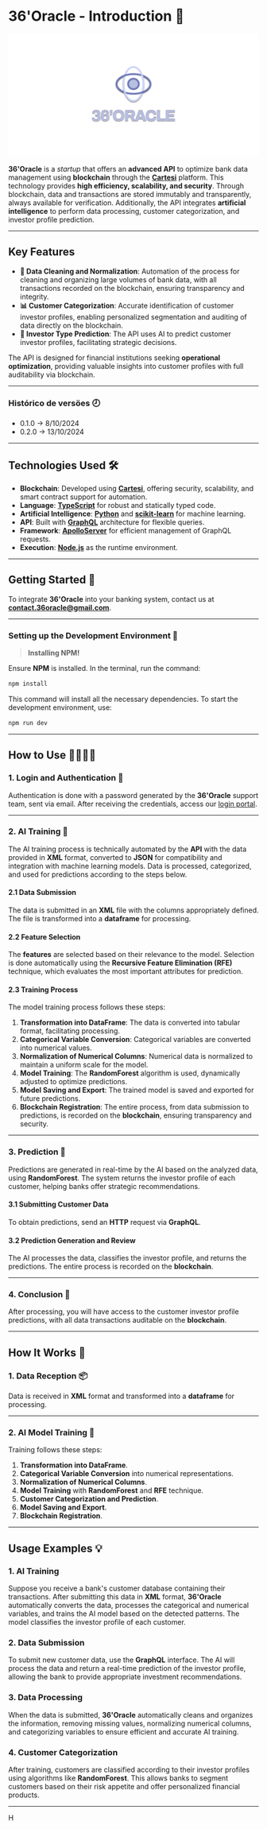 
# 36'Oracle - Introduction 🚀

![Logo](https://github.com/carbone027/solana-radar-project/blob/main/assets/logoenome.png)

**36'Oracle** is a *startup* that offers an **advanced API** to optimize bank data management using **blockchain** through the **[Cartesi](https://cartesi.io/)** platform. This technology provides **high efficiency, scalability, and security**. Through blockchain, data and transactions are stored immutably and transparently, always available for verification. Additionally, the API integrates **artificial intelligence** to perform data processing, customer categorization, and investor profile prediction.

---

## Key Features

- **🧹 Data Cleaning and Normalization**: Automation of the process for cleaning and organizing large volumes of bank data, with all transactions recorded on the blockchain, ensuring transparency and integrity.
- **📊 Customer Categorization**: Accurate identification of customer investor profiles, enabling personalized segmentation and auditing of data directly on the blockchain.
- **🔮 Investor Type Prediction**: The API uses AI to predict customer investor profiles, facilitating strategic decisions.

The API is designed for financial institutions seeking **operational optimization**, providing valuable insights into customer profiles with full auditability via blockchain.

---
### Histórico de versöes 🕗

- 0.1.0 -> 8/10/2024
- 0.2.0 -> 13/10/2024
---

## Technologies Used 🛠️

- **Blockchain**: Developed using **[Cartesi](https://cartesi.io/)**, offering security, scalability, and smart contract support for automation.
- **Language**: **[TypeScript](https://www.typescriptlang.org/)** for robust and statically typed code.
- **Artificial Intelligence**: **[Python](https://www.python.org/)** and **[scikit-learn](https://scikit-learn.org/)** for machine learning.
- **API**: Built with **[GraphQL](https://graphql.org/)** architecture for flexible queries.
- **Framework**: **[ApolloServer](https://www.apollographql.com/docs/apollo-server/)** for efficient management of GraphQL requests.
- **Execution**: **[Node.js](https://nodejs.org/)** as the runtime environment.

---

## Getting Started 🚀

To integrate **36'Oracle** into your banking system, contact us at **contact.36oracle@gmail.com**.

---

### Setting up the Development Environment 🚀

> **Installing NPM!**

Ensure **NPM** is installed. In the terminal, run the command:

```bash
npm install
```

This command will install all the necessary dependencies. To start the development environment, use:

```bash
npm run dev
```

---

## How to Use 👨‍💻👩‍💻

### 1. Login and Authentication 🔑

Authentication is done with a password generated by the **36'Oracle** support team, sent via email. After receiving the credentials, access our [login portal](www.google.com.br).

---

### 2. AI Training 🤖

The AI training process is technically automated by the **API** with the data provided in **XML** format, converted to **JSON** for compatibility and integration with machine learning models. Data is processed, categorized, and used for predictions according to the steps below.

#### 2.1 Data Submission
The data is submitted in an **XML** file with the columns appropriately defined. The file is transformed into a **dataframe** for processing.

#### 2.2 Feature Selection
The **features** are selected based on their relevance to the model. Selection is done automatically using the **Recursive Feature Elimination (RFE)** technique, which evaluates the most important attributes for prediction.

#### 2.3 Training Process
The model training process follows these steps:

1. **Transformation into DataFrame**: The data is converted into tabular format, facilitating processing.
2. **Categorical Variable Conversion**: Categorical variables are converted into numerical values.
3. **Normalization of Numerical Columns**: Numerical data is normalized to maintain a uniform scale for the model.
4. **Model Training**: The **RandomForest** algorithm is used, dynamically adjusted to optimize predictions.
5. **Model Saving and Export**: The trained model is saved and exported for future predictions.
6. **Blockchain Registration**: The entire process, from data submission to predictions, is recorded on the **blockchain**, ensuring transparency and security.

---

### 3. Prediction 🎯

Predictions are generated in real-time by the AI based on the analyzed data, using **RandomForest**. The system returns the investor profile of each customer, helping banks offer strategic recommendations.

#### 3.1 Submitting Customer Data
To obtain predictions, send an **HTTP** request via **GraphQL**.

#### 3.2 Prediction Generation and Review
The AI processes the data, classifies the investor profile, and returns the predictions. The entire process is recorded on the **blockchain**.

---

### 4. Conclusion 🏁

After processing, you will have access to the customer investor profile predictions, with all data transactions auditable on the **blockchain**.

---

## How It Works 🔧
<a name="how-it-works"></a>

### 1. Data Reception 📦

Data is received in **XML** format and transformed into a **dataframe** for processing.

---

### 2. AI Model Training 🧠

Training follows these steps:

1. **Transformation into DataFrame**.
2. **Categorical Variable Conversion** into numerical representations.
3. **Normalization of Numerical Columns**.
4. **Model Training** with **RandomForest** and **RFE** technique.
5. **Customer Categorization and Prediction**.
6. **Model Saving and Export**.
7. **Blockchain Registration**.

---

## Usage Examples 💡

### 1. AI Training

Suppose you receive a bank's customer database containing their transactions. After submitting this data in **XML** format, **36'Oracle** automatically converts the data, processes the categorical and numerical variables, and trains the AI model based on the detected patterns. The model classifies the investor profile of each customer.

### 2. Data Submission

To submit new customer data, use the **GraphQL** interface. The AI will process the data and return a real-time prediction of the investor profile, allowing the bank to provide appropriate investment recommendations.

### 3. Data Processing

When the data is submitted, **36'Oracle** automatically cleans and organizes the information, removing missing values, normalizing numerical columns, and categorizing variables to ensure efficient and accurate AI training.

### 4. Customer Categorization

After training, customers are classified according to their investor profiles using algorithms like **RandomForest**. This allows banks to segment customers based on their risk appetite and offer personalized financial products.

---

H
